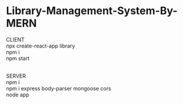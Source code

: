 # Library-Management-System-By-MERN
CLIENT <br>
 npx create-react-app library <br>
 npm i <br>
 npm start <br> <br>

SERVER <br>
 npm i <br>
 npm i express body-parser mongoose cors <br>
 node app 
